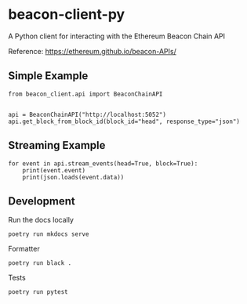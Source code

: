 # beacon-client-py
A Python client for interacting with the Ethereum Beacon Chain API

Reference: https://ethereum.github.io/beacon-APIs/

## Simple Example

```
from beacon_client.api import BeaconChainAPI


api = BeaconChainAPI("http://localhost:5052")
api.get_block_from_block_id(block_id="head", response_type="json")
```

## Streaming Example
```
for event in api.stream_events(head=True, block=True):
    print(event.event)
    print(json.loads(event.data))
```

## Development

Run the docs locally 

```
poetry run mkdocs serve
```

Formatter
```
poetry run black .
```

Tests
```
poetry run pytest
```
